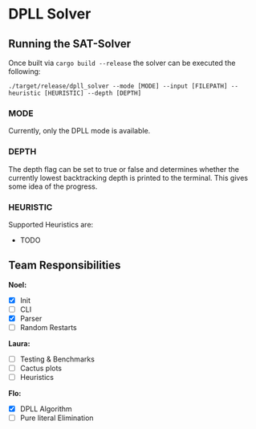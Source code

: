 # DPLL Solver

## Running the SAT-Solver

Once built via `cargo build --release` the solver can be executed the following:

`./target/release/dpll_solver --mode [MODE] --input [FILEPATH] --heuristic [HEURISTIC] --depth [DEPTH]`

### MODE

Currently, only the DPLL mode is available.

### DEPTH

The depth flag can be set to true or false and determines whether the currently lowest backtracking depth is printed to the terminal. This gives some idea of the progress.

### HEURISTIC

Supported Heuristics are:

+ TODO

## Team Responsibilities

**Noel:**

- [x] Init
- [ ] CLI
- [x] Parser
- [ ] Random Restarts

**Laura:**

- [ ] Testing & Benchmarks
- [ ] Cactus plots
- [ ] Heuristics

**Flo:**

- [x] DPLL Algorithm
- [ ] Pure literal Elimination
